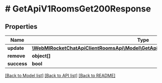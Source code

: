 # # GetApiV1RoomsGet200Response

## Properties

Name | Type | Description | Notes
------------ | ------------- | ------------- | -------------
**update** | [**\WebMIRocketChatApiClientRoomsApi\Model\GetApiV1RoomsGet200ResponseUpdateInner[]**](GetApiV1RoomsGet200ResponseUpdateInner.md) |  | [optional]
**remove** | **object[]** |  | [optional]
**success** | **bool** |  | [optional]

[[Back to Model list]](../../README.md#models) [[Back to API list]](../../README.md#endpoints) [[Back to README]](../../README.md)
